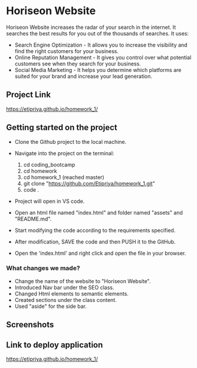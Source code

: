 # Horiseon Website

Horiseon Website increases the radar of your search in the internet. It searches the best results for you out of the thousands of searches. It uses:

- Search Engine Optimization - It allows you to increase the visibility and find the right customers for your business.
- Online Reputation Management - It gives you control over what potential customers see when they search for your business.
- Social Media Marketing - It helps you determine which platforms are suited for your brand and increase your lead generation.

## Project Link

https://etipriya.github.io/homework_1/

## Getting started on the project

- Clone the Github project to the local machine.
- Navigate into the project on the terminal:

  1. cd coding_bootcamp
  2. cd homework
  3. cd homework_1 (reached master)
  4. git clone "https://github.com/Etipriya/homework_1.git"
  5. code .

- Project will open in VS code.
- Open an html file named "index.html" and folder named "assets" and "README.md".
- Start modifying the code according to the requirements specified.
- After modification, SAVE the code and then PUSH it to the GitHub.
- Open the 'index.html' and right click and open the file in your browser.

### What changes we made?

- Change the name of the website to "Horiseon Website".
- Introduced Nav bar under the SEO class.
- Changed Html elements to semantic elements.
- Created sections under the class content.
- Used "aside" for the side bar.

## Screenshots

## Link to deploy application

https://etipriya.github.io/homework_1/
